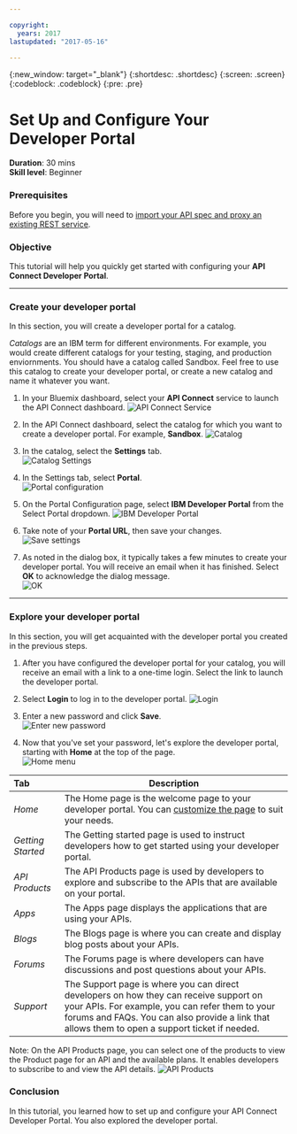 ```yaml
---

copyright:
  years: 2017
lastupdated: "2017-05-16"

---
```



{:new_window: target="_blank"}
{:shortdesc: .shortdesc}
{:screen: .screen}
{:codeblock: .codeblock}
{:pre: .pre}

# Set Up and Configure Your Developer Portal
**Duration**: 30 mins  
**Skill level**: Beginner  

### Prerequisites
Before you begin, you will need to [import your API spec and proxy an existing REST service](https://github.com/ibm-apiconnect/getting-started/blob/master/bluemix/1a/README.md).

### Objective
This tutorial will help you quickly get started with configuring your **API Connect Developer Portal**. 

---

### Create your developer portal
In this section, you will create a developer portal for a catalog.

*Catalogs* are an IBM term for different environments. For example, you would create different catalogs for your testing, staging, and production enviornments. You should have a catalog called Sandbox. Feel free to use this catalog to create your developer portal, or create a new catalog and name it whatever you want.

1. In your Bluemix dashboard, select your **API Connect** service to launch the API Connect dashboard.
![API Connect Service](images/1.1-Bluemix-Dashboard.png)

2. In the API Connect dashboard, select the catalog for which you want to create a developer portal. For example, **Sandbox**.
![Catalog](images/1.2-APIC-Dashboard.png)

3. In the catalog, select the **Settings** tab.  
  ![Catalog Settings](images/1.3-catalog-settings.png)

4. In the Settings tab, select **Portal**.  
  ![Portal configuration](images/1.4-catalog-portal.png)

5. On the Portal Configuration page, select **IBM Developer Portal** from the Select Portal dropdown. 
  ![IBM Developer Portal](images/1.5-IBM-developer-portal.png) 

6. Take note of your **Portal URL**, then save your changes.  
  ![Save settings](images/1.6-save-settings.png)
  
7. As noted in the dialog box, it typically takes a few minutes to create your developer portal. You will receive an email when it has finished. Select **OK** to acknowledge the dialog message.  
  ![OK](images/1.7-OK.png)

---

### Explore your developer portal
In this section, you will get acquainted with the developer portal you created in the previous steps.

1. After you have configured the developer portal for your catalog, you will receive an email with a link to a one-time login. Select the link to launch the developer portal.

2. Select **Login** to log in to the developer portal. 
![Login](images/2.2-login.png)

3. Enter a new password and click **Save**.  
  ![Enter new password](images/2.3-password.png)

4. Now that you've set your password, let's explore the developer portal, starting with **Home** at the top of the page.  
  ![Home menu](images/2.4-pwsaved.png)
  
| Tab           | Description          | 
|:------------- | -------------------- | 
| _Home_      | The Home page is the welcome page to your developer portal. You can [customize the page](https://github.com/ibm-apiconnect/getting-started/tree/master/bluemix/customize-dev-portal-select-theme) to suit your needs. | 
| _Getting Started_      | The Getting started page is used to instruct developers how to get started using your developer portal. |
| _API Products_ | The API Products page is used by developers to explore and subscribe to the APIs that are available on your portal. | 
| _Apps_ | The Apps page displays the applications that are using your APIs. | 
| _Blogs_ | The Blogs page is where you can create and display blog posts about your APIs. | 
| _Forums_ | The Forums page is where developers can have discussions and post questions about your APIs. | 
| _Support_ | The Support page is where you can direct developers on how they can receive support on your APIs. For example, you can refer them to your forums and FAQs. You can also provide a link that allows them to open a support ticket if needed. | 

Note: On the API Products page, you can select one of the products to view the Product page for an API and the available plans. It enables developers to subscribe to and view the API details. 
  ![API Products](images/2.7-api-products.png)

### Conclusion
In this tutorial, you learned how to set up and configure your API Connect Developer Portal. You also explored the developer portal.
  
